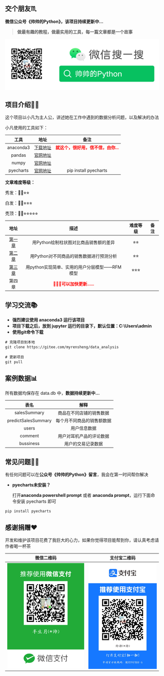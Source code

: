 ## 交个朋友♏

**微信公众号《帅帅的Python》，该项目持续更新中...**

> **做最有趣的教程，做最实用的工具，每一篇文章都是一个故事**

![帅帅的Python](./images/sspython.png)

## 项目介绍💁🏻

这个项目以小凡为主人公，讲述她在工作中遇到的数据分析问题，以及解决的办法

小凡使用的工具如下：

|   工具    |                             地址                             |                             备注                             |
| :-------: | :----------------------------------------------------------: | :----------------------------------------------------------: |
| anaconda3 | [下载地址](https://mirrors.tuna.tsinghua.edu.cn/anaconda/archive/) | <font color='red'>**就这个，很好用，信不信，由你...**</font> |
|  pandas   | [官网地址](https://pandas.pydata.org/docs/user_guide/index.html) |                                                              |
|   numpy   |   [官网地址](https://numpy.org/doc/stable/user/index.html)   |                                                              |
| pyecharts |      [官网地址](https://gallery.pyecharts.org/#/README)      |                    pip install pyecharts                     |

**文章难度等级：**

秀发：🦱😄⭐︎⭐︎

白发：🦳🤔⭐︎⭐︎⭐︎

秃顶：🦲😠⭐︎⭐︎⭐︎⭐︎⭐︎

|                             地址                             |                        描述                        | 难度等级 | 备注 |
| :----------------------------------------------------------: | :------------------------------------------------: | :------: | :--: |
| [第一章](https://gitee.com/myrensheng/data_analysis/tree/master/%E7%AC%AC%E4%B8%80%E7%AB%A0%E7%94%A8Python%E7%BB%98%E5%88%B6%E6%9F%B1%E7%8A%B6%E5%9B%BE%E5%AF%B9%E6%AF%94%E5%95%86%E5%93%81%E9%94%80%E5%94%AE%E9%A2%9D%E7%9A%84%E5%B7%AE%E5%BC%82) |       用Python绘制柱状图对比商品销售额的差异       |    ⭐︎⭐︎    |      |
| [第二章](https://gitee.com/myrensheng/data_analysis/tree/master/%E7%AC%AC%E4%BA%8C%E7%AB%A0%E7%94%A8Python%E5%AF%B9%E4%B8%8D%E5%90%8C%E5%95%86%E5%93%81%E7%9A%84%E9%94%80%E5%94%AE%E6%95%B0%E6%8D%AE%E8%BF%9B%E8%A1%8C%E9%A2%84%E6%B5%8B%E5%88%86%E6%9E%90) |      用Python对不同商品的销售数据进行预测分析      |    ⭐︎⭐︎    |      |
| [第三章](https://gitee.com/myrensheng/data_analysis/tree/master/%E7%AC%AC%E4%B8%89%E7%AB%A0%E7%94%A8python%E5%AE%9E%E7%8E%B0%E7%AE%80%E5%8D%95%E3%80%81%E5%AE%9E%E7%94%A8%E7%9A%84%E7%94%A8%E6%88%B7%E5%88%86%E5%B1%82%E6%A8%A1%E5%9E%8B%E2%80%94%E2%80%94RFM%E6%A8%A1%E5%9E%8B) |   用python实现简单、实用的用户分层模型——RFM模型    |   ⭐︎⭐︎⭐︎    |      |
|                            第四章                            | <font color='red'>🧧🧧🧧**可以加快更新......**</font> |          |      |

## 学习交流📚︎

- **强烈建议使用 anaconda3 运行该项目**
- **项目下载之后，放到 jupyter 运行的目录下，默认位置：C:\Users\admin**
- **使用git命令下载**


```shell
# 克隆项目到本地
git clone https://gitee.com/myrensheng/data_analysis

# 更新项目
git pull
```

## 案例数据📊

所有数据均保存在 data.db 中，**数据持续更新中...**

|        表名         |            解释            |
| :-----------------: | :------------------------: |
|    salesSummary     |  商品在不同店铺的销售数据  |
| predictSalesSummary | 每个月不同商品的销售额数据 |
|        users        |        用户信息数据        |
|       comment       |  用户对耳机产品的评论数据  |
|      bussiness      |     用户的交易记录数据     |

## 常见问题🙋‍♀️

有任何问题可以在**公众号《帅帅的Python》留言**，我会在第一时间帮你解决

- **pyecharts未安装？**

  打开**anaconda powershell prompt** 或者 **anaconda prompt**，运行下面命令安装 pyecharts 即可

```shell
pip install pyecharts
```



## 感谢捐赠❤

开发和维护该项目花费了我巨大的心力，如果你觉得项目能帮到你，请认真考虑请作者喝一杯茶

|             微信二维码             |              支付宝二维码              |
| :--------------------------------: | :------------------------------------: |
| ![微信二维码](./images/weixin.png) | ![支付宝二维码](./images/zhifubao.jpg) |

